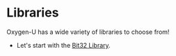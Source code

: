 # Libraries

Oxygen-U has a wide variety of libraries to choose from!

- Let's start with the [Bit32 Library](./Libraries/BitLib.md).